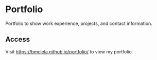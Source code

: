 # Portfolio

Portfolio to show work experience, projects, and contact information.

## Access

Visit https://bmclela.github.io/portfolio/ to view my portfolio.
